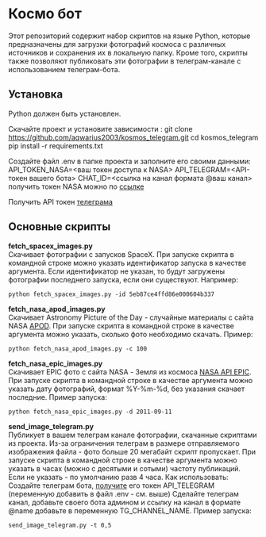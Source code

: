 # Космо бот

Этот репозиторий содержит набор скриптов на языке Python, которые предназначены для загрузки фотографий космоса с различных источников и сохранения их в локальную папку. Кроме того, скрипты также позволяют публиковать эти фотографии в телеграм-канале с использованием телеграм-бота.

## Установка
Python должен быть установлен.

Скачайте проект и установите зависимости :
        git clone https://github.com/aqwarius2003/kosmos_telegram.git
        cd kosmos_telegram
        pip install -r requirements.txt

Создайте файл .env в папке проекта и заполните его своими данными:
        API_TOKEN_NASA=<ваш токен доступа к NASA>
        API_TELEGRAM=<API-токен вашего бота>
        CHAT_ID=<ссылка на канал формата @ваш канал>
получить токен NASA можно по [ссылке](https://api.nasa.gov/)

Получить API токен [телеграма](https://telegram.me/BotFather) 

## Основные скрипты

**fetch_spacex_images.py**  
Скачивает фотографии с запусков SpaceX. При запуске скрипта в командной строке можно указать идентификатор запуска в качестве аргумента. Если идентификатор не указан, то будут загружены фотографии последнего запуска, если они существуют. Например:
```
python fetch_spacex_images.py -id 5eb87ce4ffd86e000604b337 
```

**fetch_nasa_apod_images.py**  
Скачивает Astronomy Picture of the Day - случайные материалы с сайта NASA [APOD](https://api.nasa.gov/#apod). 
При запуске скрипта в командной строке в качестве аргумента можно указать, сколько фото необходимо скачать.
Пример:
```
python fetch_nasa_apod_images.py -с 100
```
**fetch_nasa_epic_images.py**  
Скачивает EPIC фото с сайта NASA - Земля из космоса [NASA API EPIC](https://api.nasa.gov/#epic). При запуске скрипта в командной строке в качестве аргумента можно указать дату фотографий, формат %Y-%m-%d, без указания скачает последние.
Пример запуска:
```
python fetch_nasa_epic_images.py -d 2011-09-11
```
**send_image_telegram.py**  
Публикует в вашем телеграм канале фотографии, скачанные скриптами из проекта.
Из-за ограничения телеграм в размере отправляемого изображения файла - фото больше 20 мегабайт скрипт пропускает.
При запуске скрипта в командной строке в качестве аргумента можно указать в часах (можно с десятыми и сотыми) частоту публикаций. Если не указать - по умолчанию разв 4 часа. 
Как использовать:
Создайте телеграм бота, [получите](https://telegram.me/BotFather) его токен API_TELEGRAM (переменную добавить в файл .env - см. выше) 
Сделайте телеграм канал, добавьте своего бота админом и ссылку на канал в формате @name добавьте в переменную TG_CHANNEL_NAME. 
Пример запуска:

```
send_image_telegram.py -t 0,5
```
